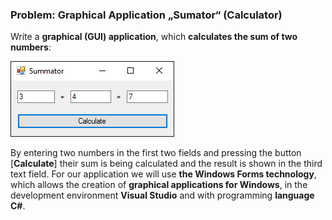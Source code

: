 ### Problem: Graphical Application „Sumator“ (Calculator)

Write a **graphical (GUI) application**, which **calculates the sum of two numbers**:

![](/assets/chapter-1-images/07.Numbers-sum-01.png)

By entering two numbers in the first two fields and pressing the button [**Calculate**] their sum is being calculated and the result is shown in the third text field. For our application we will use **the Windows Forms technology**, which allows the creation of **graphical applications for Windows**, in the development environment **Visual Studio** and with programming **language** **C#**.
